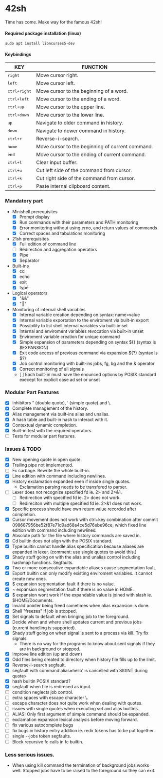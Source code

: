 # 42sh
Time has come. Make way for the famous 42sh!

#### Required package installation (linux)
```
sudo apt install libncurses5-dev
```

#### Keybindings
| KEY  | FUNCTION |
| ------------- | ------------- |
| <kbd>right</kbd> | Move cursor right. |
| <kbd>left</kbd> | Move cursor left. |
| <kbd>ctrl+right</kbd> | Move cursor to the beginning of a word. |
| <kbd>ctrl+left</kbd> | Move cursor to the ending of a word. |
| <kbd>ctrl+up</kbd> | Move cursor to the upper line. |
| <kbd>ctrl+down</kbd> | Move cursor to the lower line. |
| <kbd>up</kbd> | Navigate to older command in history. |
| <kbd>down</kbd> | Navigate to newer command in history. |
| <kbd>ctrl+r</kbd> | Reverse-i-search. |
| <kbd>home</kbd> | Move cursor to the beginning of current command. |
| <kbd>end</kbd> | Move cursor to the ending of current command. |
| <kbd>ctrl+l</kbd> | Clear input buffer. |
| <kbd>ctrl+u</kbd> | Cut left side of the command from cursor. |
| <kbd>ctrl+k</kbd> | Cut right side of the command from cursor. |
| <kbd>ctrl+p</kbd> | Paste internal clipboard content. |

### Mandatory part
- Minishell prerequisites
	- [x] Prompt display
	- [x] Run commands with their parameters and PATH monitoring
	- [x] Error monitoring without using erno, and return values of commands
	- [x] Correct spaces and tabulations monitoring
- 21sh prerequisites
	- [x] Full edition of command line
	- [ ] Redirection and aggregation operators
	- [x] Pipe
	- [x] Separator
- Built-ins
	- [x] cd
	- [x] echo
	- [x] exit
	- [x] type
- Logical operators
	- [x] "&&"
	- [x] "||"
- Monitoring of internal shell variables
	- [x] Internal variable creation depending on syntax: name=value
	- [x] Internal variable exportation to the enviroment via built-in export
	- [x] Possibility to list shell internal variables via built-in set
	- [x] Internal and enviroment variables revocation via built-in unset
	- [x] Enviroment variable creation for unique command
	- [x] Simple expansion of parameters depending on syntax ${} (syntax is $EXPANSION)
	- [x] Exit code access of previous command via expansion ${?} (syntax is $?)
	- [x] Job control monitoring with built-ins jobs, fg, bg and the & operator
	- [x] Correct monitoring of all signals
	- [ ] Each built-in must have the enounced options by POSIX standard execept for explicit case ad set or unset

### Modular Part Features
- [x] Inhibitors ” (double quote), ’ (simple quote) and \\.
- [x] Complete management of the history.
- [x] Alias management via built-ins alias and unalias.
- [x] A hash table and built-in hash to interact with it.
- [x] Contextual dynamic completion.
- [x] Built-in test with the required operators.
- [ ] Tests for modular part features.

### Issues & TODO
- [x] New opening quote in open quote.
- [x] Trailing pipe not implemented.
- [ ] Fc carbage. Rewrite the whole built-in.
- [x] Line edition with command including newlines.
- [x] History exclamation expanded even if inside single quotes.
	- Exclamation parsing needs to be transfered to parser.
- [ ] Lexer does not recognize specified fd ie. 2> and 2>&1.
	- [ ] Redirection with specified fd ie. 2> does not work.
	- [ ] Redireciton with multiple specified fd ie. 2>&1 does not work.
- [x] Specific process should have own return value recorded after completion.
- [x] Cursor movement does not work with ctrl+key combination after commit 098687956be52f87e71d9ad68a4ce5d76ebe96ce, which fixed line edition with command including newlines.
- [x] Absolute path for the file where history commands are saved in.
- [x] Cd builtin does not align with the POSIX standard.
- [x] Type builtin cannot handle alias specification because aliases are expanded in lexer. (comment: use single quotes to avoid this.)
- [x] Shady stuff going on with the alias and unalias control including hashmap functions. Segfaults.
- [x] Two or more consecutive expandable aliases cause segmentation fault.
- [x] Export builtin can only modify existing enviroment variables. It cannot create new ones.
- [x] $ expansion segmentation fault if there is no value.
- [x] ~ expansion segmentation fault if there is no value in HOME.
- [x] $ expansion wont work if the expandable value is joined with slash ie. $HOME/Documents.
- [x] Invalid pointer being freed sometimes when alias expansion is done.
- [x] Shell "freezes" if job is stopped.
- [x] Set signals to default when bringing job to the foreground.
- [x] Decide when and where shell updates current and previous jobs (current handling is supported).
- [x] Shady stuff going on when signal is sent to a process via kill. Try fix signals.
	- There is no way for the programs to know about sent signals if they are in background or stopped.
- [x] Improve line edition (up and down)
- [x] Odd files being created to directory when history file fills up to the limit.
- [x] Reverse-i-search segfault.
- [x] segfault with command alias=hello' is cancelled with SIGINT during quote>
- [x] hash builtin POSIX standard?
- [x] segfault when file is redireced as input.
- [ ] condition neglects job control.
- [ ] extra spaces with escape character \\.
- [ ] escape character does not quite work when dealing with quotes.
- [ ] issues with single quotes when executing set and alias builtins.
- [ ] ALIAS: Only first argument of simple command should be expanded.
- [ ] exclamation expansion lexical analysis before moving forward.
- [ ] fix various autocomplete bugs
- [ ] fix bugs in history entry addition ie. redir tokens has to be put together.
- [ ] single --jobs token segfaults.
- [ ] Block recursive fc calls in fc builtin.

### Less serious issues.
- When using kill command the termination of background jobs works well. Stopped jobs have to be raised to the foreground so they can exit.
